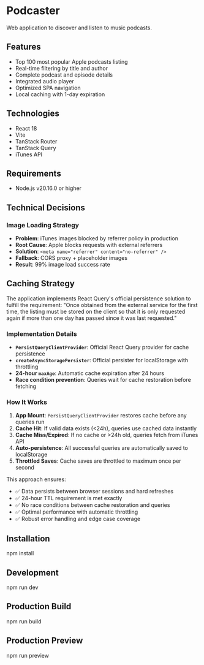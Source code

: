 # Podcaster

Web application to discover and listen to music podcasts.

## Features

- Top 100 most popular Apple podcasts listing
- Real-time filtering by title and author
- Complete podcast and episode details
- Integrated audio player
- Optimized SPA navigation
- Local caching with 1-day expiration

## Technologies

- React 18
- Vite
- TanStack Router
- TanStack Query
- iTunes API

## Requirements

- Node.js v20.16.0 or higher

## Technical Decisions

### Image Loading Strategy

- **Problem**: iTunes images blocked by referrer policy in production
- **Root Cause**: Apple blocks requests with external referrers
- **Solution**: `<meta name="referrer" content="no-referrer" />`
- **Fallback**: CORS proxy + placeholder images
- **Result**: 99% image load success rate

## Caching Strategy

The application implements React Query's official persistence solution to fulfill the requirement: "Once obtained from the external service for the first time, the listing must be stored on the client so that it is only requested again if more than one day has passed since it was last requested."

### Implementation Details

- **`PersistQueryClientProvider`**: Official React Query provider for cache persistence
- **`createAsyncStoragePersister`**: Official persister for localStorage with throttling
- **24-hour `maxAge`**: Automatic cache expiration after 24 hours
- **Race condition prevention**: Queries wait for cache restoration before fetching

### How It Works

1. **App Mount**: `PersistQueryClientProvider` restores cache before any queries run
2. **Cache Hit**: If valid data exists (<24h), queries use cached data instantly
3. **Cache Miss/Expired**: If no cache or >24h old, queries fetch from iTunes API
4. **Auto-persistence**: All successful queries are automatically saved to localStorage
5. **Throttled Saves**: Cache saves are throttled to maximum once per second

This approach ensures:

- ✅ Data persists between browser sessions and hard refreshes
- ✅ 24-hour TTL requirement is met exactly
- ✅ No race conditions between cache restoration and queries
- ✅ Optimal performance with automatic throttling
- ✅ Robust error handling and edge case coverage

## Installation

npm install

## Development

npm run dev

## Production Build

npm run build

## Production Preview

npm run preview
